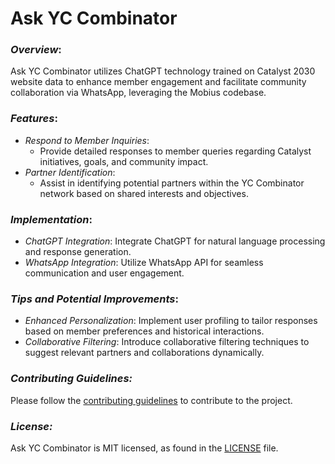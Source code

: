 # Ask YC Combinator

### *Overview*:
Ask YC Combinator utilizes ChatGPT technology trained on Catalyst 2030 website data to enhance member engagement and facilitate community collaboration via WhatsApp, leveraging the Mobius codebase.

### *Features*:
- *Respond to Member Inquiries*:
  - Provide detailed responses to member queries regarding Catalyst initiatives, goals, and community impact.
- *Partner Identification*:
  - Assist in identifying potential partners within the YC Combinator network based on shared interests and objectives.

### *Implementation*:
- *ChatGPT Integration*: Integrate ChatGPT for natural language processing and response generation.
- *WhatsApp Integration*: Utilize WhatsApp API for seamless communication and user engagement.

### *Tips and Potential Improvements*:
- *Enhanced Personalization*: Implement user profiling to tailor responses based on member preferences and historical interactions.
- *Collaborative Filtering*: Introduce collaborative filtering techniques to suggest relevant partners and collaborations dynamically.

### *Contributing Guidelines:*
Please follow the [contributing guidelines](CONTRIBUTING.md) to contribute to the project.

### *License:*
Ask YC Combinator is MIT licensed, as found in the [LICENSE](LICENSE) file.
